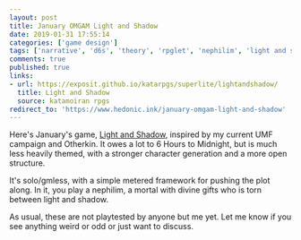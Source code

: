 ```yaml
---
layout: post
title: January OMGAM Light and Shadow
date: 2019-01-31 17:55:14
categories: ['game design']
tags: ['narrative', 'd6s', 'theory', 'rpglet', 'nephilim', 'light and shadow', 'one microrpg game a month challenge', 'omgam', 'pools', 'otherkin', '6 hours to midnight']
comments: true
published: true
links:
- url: https://exposit.github.io/katarpgs/superlite/lightandshadow/
  title: Light and Shadow
  source: katamoiran rpgs
redirect_to: 'https://www.hedonic.ink/january-omgam-light-and-shadow'
---
```


Here's January's game, [Light and Shadow](https://exposit.github.io/katarpgs/superlite/lightandshadow/), inspired by my current UMF campaign and Otherkin. It owes a lot to 6 Hours to Midnight, but is much less heavily themed, with a stronger character generation and a more open structure.

It's solo/gmless, with a simple metered framework for pushing the plot along. In it, you play a nephilim, a mortal with divine gifts who is torn between light and shadow.

As usual, these are not playtested by anyone but me yet. Let me know if you see anything weird or odd or just want to discuss.
